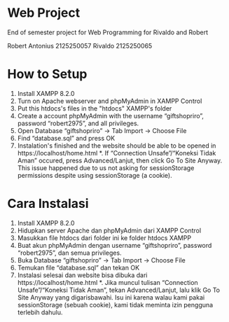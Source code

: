 # Web Project
End of semester project for Web Programming for Rivaldo and Robert

Robert Antonius 2125250057
Rivaldo         2125250065

# How to Setup
1. Install XAMPP 8.2.0 
2. Turn on Apache webserver and phpMyAdmin in XAMPP Control
3. Put this htdocs's files in the "htdocs" XAMPP's folder
4. Create a account phpMyAdmin with the username “giftshopriro”, password “robert2975”, and all privileges.
5. Open Database “giftshopriro” → Tab Import → Choose File
6. Find “database.sql” and press OK
7. Instalation's finished and the website should be able to be opened in https://localhost/home.html
*. If “Connection Unsafe”/“Koneksi Tidak Aman” occured, press Advanced/Lanjut, then click Go To Site Anyway. This issue happened due to us not asking for sessionStorage permissions despite using sessionStorage (a cookie).

# Cara Instalasi
1. Install XAMPP 8.2.0 
2. Hidupkan server Apache dan phpMyAdmin dari XAMPP Control
3. Masukkan file htdocs dari folder ini ke folder htdocs XAMPP
4. Buat akun phpMyAdmin dengan username “giftshopriro”, password “robert2975”, dan semua privileges.
5. Buka Database “giftshopriro” → Tab Import → Choose File
6. Temukan file “database.sql” dan tekan OK
7. Instalasi selesai dan website bisa dibuka dari https://localhost/home.html
*. Jika muncul tulisan “Connection Unsafe”/“Koneksi Tidak Aman”, tekan Advanced/Lanjut, lalu klik Go To Site Anyway yang digarisbawahi. Isu ini karena walau kami pakai sessionStorage (sebuah cookie), kami tidak meminta izin pengguna terlebih dahulu.

